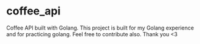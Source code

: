 # coffee_api
Coffee API built with Golang. This project is built for my Golang experience and for practicing golang. Feel free to contribute also. Thank you &lt;3
